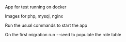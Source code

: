 App for test running on docker

Images for php, mysql, nginx

Run the usual commands to start the app

On the first migration run --seed to populate the role table